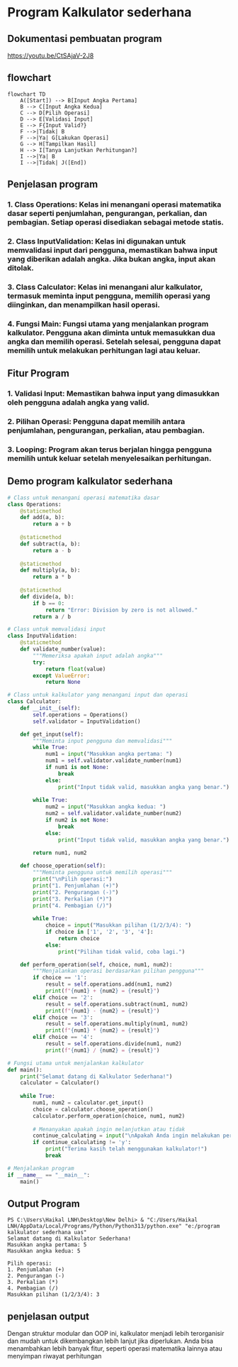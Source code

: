 # Program Kalkulator sederhana
## Dokumentasi pembuatan program
https://youtu.be/CtSAjaV-2J8

## flowchart 

```mermaid
flowchart TD
    A([Start]) --> B[Input Angka Pertama]
    B --> C[Input Angka Kedua]
    C --> D[Pilih Operasi]
    D --> E[Validasi Input]
    E --> F{Input Valid?}
    F -->|Tidak| B
    F -->|Ya| G[Lakukan Operasi]
    G --> H[Tampilkan Hasil]
    H --> I[Tanya Lanjutkan Perhitungan?]
    I -->|Ya| B
    I -->|Tidak| J([End])
```

## Penjelasan program
### 1. Class Operations: Kelas ini menangani operasi matematika dasar seperti penjumlahan, pengurangan, perkalian, dan pembagian. Setiap operasi disediakan sebagai metode statis.
### 2. Class InputValidation: Kelas ini digunakan untuk memvalidasi input dari pengguna, memastikan bahwa input yang diberikan adalah angka. Jika bukan angka, input akan ditolak.
### 3. Class Calculator: Kelas ini menangani alur kalkulator, termasuk meminta input pengguna, memilih operasi yang diinginkan, dan menampilkan hasil operasi.
### 4. Fungsi Main: Fungsi utama yang menjalankan program kalkulator. Pengguna akan diminta untuk memasukkan dua angka dan memilih operasi. Setelah selesai, pengguna dapat memilih untuk melakukan perhitungan lagi atau keluar.

## Fitur Program 
### 1. Validasi Input: Memastikan bahwa input yang dimasukkan oleh pengguna adalah angka yang valid.
### 2. Pilihan Operasi: Pengguna dapat memilih antara penjumlahan, pengurangan, perkalian, atau pembagian.
### 3. Looping: Program akan terus berjalan hingga pengguna memilih untuk keluar setelah menyelesaikan perhitungan.

## Demo program kalkulator sederhana

```python
# Class untuk menangani operasi matematika dasar
class Operations:
    @staticmethod
    def add(a, b):
        return a + b
    
    @staticmethod
    def subtract(a, b):
        return a - b
    
    @staticmethod
    def multiply(a, b):
        return a * b
    
    @staticmethod
    def divide(a, b):
        if b == 0:
            return "Error: Division by zero is not allowed."
        return a / b

# Class untuk memvalidasi input
class InputValidation:
    @staticmethod
    def validate_number(value):
        """Memeriksa apakah input adalah angka"""
        try:
            return float(value)
        except ValueError:
            return None

# Class untuk kalkulator yang menangani input dan operasi
class Calculator:
    def __init__(self):
        self.operations = Operations()
        self.validator = InputValidation()

    def get_input(self):
        """Meminta input pengguna dan memvalidasi"""
        while True:
            num1 = input("Masukkan angka pertama: ")
            num1 = self.validator.validate_number(num1)
            if num1 is not None:
                break
            else:
                print("Input tidak valid, masukkan angka yang benar.")
        
        while True:
            num2 = input("Masukkan angka kedua: ")
            num2 = self.validator.validate_number(num2)
            if num2 is not None:
                break
            else:
                print("Input tidak valid, masukkan angka yang benar.")
        
        return num1, num2

    def choose_operation(self):
        """Meminta pengguna untuk memilih operasi"""
        print("\nPilih operasi:")
        print("1. Penjumlahan (+)")
        print("2. Pengurangan (-)")
        print("3. Perkalian (*)")
        print("4. Pembagian (/)")
        
        while True:
            choice = input("Masukkan pilihan (1/2/3/4): ")
            if choice in ['1', '2', '3', '4']:
                return choice
            else:
                print("Pilihan tidak valid, coba lagi.")

    def perform_operation(self, choice, num1, num2):
        """Menjalankan operasi berdasarkan pilihan pengguna"""
        if choice == '1':
            result = self.operations.add(num1, num2)
            print(f"{num1} + {num2} = {result}")
        elif choice == '2':
            result = self.operations.subtract(num1, num2)
            print(f"{num1} - {num2} = {result}")
        elif choice == '3':
            result = self.operations.multiply(num1, num2)
            print(f"{num1} * {num2} = {result}")
        elif choice == '4':
            result = self.operations.divide(num1, num2)
            print(f"{num1} / {num2} = {result}")

# Fungsi utama untuk menjalankan kalkulator
def main():
    print("Selamat datang di Kalkulator Sederhana!")
    calculator = Calculator()
    
    while True:
        num1, num2 = calculator.get_input()
        choice = calculator.choose_operation()
        calculator.perform_operation(choice, num1, num2)
        
        # Menanyakan apakah ingin melanjutkan atau tidak
        continue_calculating = input("\nApakah Anda ingin melakukan perhitungan lain? (y/n): ").lower()
        if continue_calculating != 'y':
            print("Terima kasih telah menggunakan kalkulator!")
            break

# Menjalankan program
if __name__ == "__main__":
    main()
```
## Output Program
```
PS C:\Users\Haikal LNH\Desktop\New Delhi> & "C:/Users/Haikal LNH/AppData/Local/Programs/Python/Python313/python.exe" "e:/program kalkulator sederhana uas"
Selamat datang di Kalkulator Sederhana!
Masukkan angka pertama: 5 
Masukkan angka kedua: 5

Pilih operasi:
1. Penjumlahan (+)
2. Pengurangan (-)
3. Perkalian (*)
4. Pembagian (/)
Masukkan pilihan (1/2/3/4): 3
```

## penjelasan output
Dengan struktur modular dan OOP ini, kalkulator menjadi lebih terorganisir dan mudah untuk dikembangkan lebih lanjut jika diperlukan. Anda bisa menambahkan lebih banyak fitur, seperti operasi matematika lainnya atau menyimpan riwayat perhitungan
